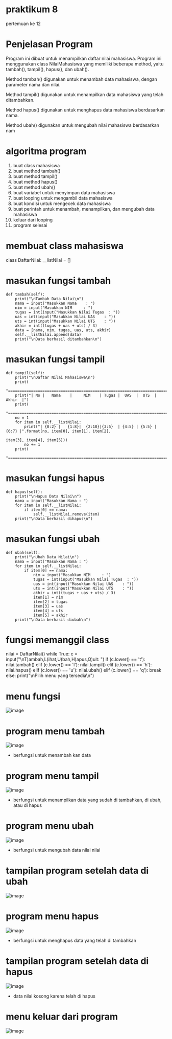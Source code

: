 # praktikum 8
pertemuan ke 12

# Penjelasan Program

Program ini dibuat untuk menampilkan daftar nilai mahasiswa. Program ini menggunakan class NilaiMahasiswa yang memiliki beberapa method, yaitu tambah(), tampil(), hapus(), dan ubah(). 

Method tambah() digunakan untuk menambah data mahasiswa, dengan parameter nama dan nilai.

Method tampil() digunakan untuk menampilkan data mahasiswa yang telah ditambahkan.

Method hapus() digunakan untuk menghapus data mahasiswa berdasarkan nama.

Method ubah() digunakan untuk mengubah nilai mahasiswa berdasarkan nam

# algoritma program

1. buat class mahasiswa
2. buat method tambah()
3. buat method tampil()
4. buat method hapus()
5. buat method ubah()
6. buat variabel untuk menyimpan data mahasiswa
7. buat looping untuk mengambil data mahasiswa
8. buat kondisi untuk mengecek data mahasiswa
9. buat perintah untuk menambah, menampilkan, dan mengubah data mahasiswa
10. keluar dari looping
11. program selesai

# membuat class mahasiswa
class DaftarNilai:
    __listNilai = []
# masukan fungsi tambah
    def tambah(self):
        print("\nTambah Data Nilai\n")
        nama = input("Masukkan Nama    : ")
        nim = input("Masukkan NIM     : ")
        tugas = int(input("Masukkan Nilai Tugas  : "))
        uas = int(input("Masukkan Nilai UAS    : "))
        uts = int(input("Masukkan Nilai UTS    : "))
        akhir = int((tugas + uas + uts) / 3)
        data = [nama, nim, tugas, uas, uts, akhir]
        self.__listNilai.append(data)
        print("\nData berhasil ditambahkan\n")
# masukan fungsi tampil
    def tampil(self):
        print("\nDaftar Nilai Mahasiswa\n")
        print(
            "========================================================================")
        print("| No |   Nama    |     NIM    | Tugas |  UAS  |  UTS  |  Akhir  |")
        print(
            "========================================================================")
        no = 1
        for item in self.__listNilai:
            print("| {0:2} |   {1:8}|  {2:10}|{3:5}  | {4:5} | {5:5} | {6:7} |".format(no, item[0], item[1], item[2],
                                                                                     item[3], item[4], item[5]))
            no += 1
        print(
            "========================================================================")
# masukan fungsi hapus
    def hapus(self):
        print("\nHapus Data Nilai\n")
        nama = input("Masukkan Nama : ")
        for item in self.__listNilai:
            if item[0] == nama:
                self.__listNilai.remove(item)
        print("\nData berhasil dihapus\n")
# masukan fungsi ubah
    def ubah(self):
        print("\nUbah Data Nilai\n")
        nama = input("Masukkan Nama : ")
        for item in self.__listNilai:
            if item[0] == nama:
                nim = input("Masukkan NIM     : ")
                tugas = int(input("Masukkan Nilai Tugas  : "))
                uas = int(input("Masukkan Nilai UAS    : "))
                uts = int(input("Masukkan Nilai UTS    : "))
                akhir = int((tugas + uas + uts) / 3)
                item[1] = nim
                item[2] = tugas
                item[3] = uas
                item[4] = uts
                item[5] = akhir
        print("\nData berhasil diubah\n")
# fungsi memanggil class



nilai = DaftarNilai()
while True:
    c = input("\nT)ambah,L)ihat,U)bah,H)apus,Q)uit: ")
    if (c.lower() == 't'):
        nilai.tambah()
    elif (c.lower() == 'l'):
        nilai.tampil()
    elif (c.lower() == 'h'):
        nilai.hapus()
    elif (c.lower() == 'u'):
        nilai.ubah()
    elif (c.lower() == 'q'):
        break
    else:
        print("\nPilih menu yang tersedia\n")
        
# menu fungsi

![image](https://user-images.githubusercontent.com/115523263/207046657-cc099623-06e6-49c5-87f2-4c86ce0124d0.png)

# program menu tambah

![image](https://user-images.githubusercontent.com/115523263/207047308-139e20ef-780a-4d0f-8585-988f1beb4416.png)

- berfungsi untuk menambah kan data

# program menu tampil

![image](https://user-images.githubusercontent.com/115523263/207048071-292b20b3-1abf-48e0-9c41-c266f48e0db3.png)

- berfungsi untuk menampilkan data yang sudah di tambahkan, di ubah, atau di hapus

# program menu ubah

![image](https://user-images.githubusercontent.com/115523263/207048617-f74ab810-ec8f-4f7f-a523-cb77ca0cdf7b.png)

- berfungsi untuk mengubah data nilai nilai 

# tampilan program setelah data di ubah

![image](https://user-images.githubusercontent.com/115523263/207048992-d876ea56-80f6-49bf-975a-a463f707adbb.png)

# program menu hapus

![image](https://user-images.githubusercontent.com/115523263/207049180-47e13969-6b86-4356-9fd0-5a98b5995572.png)

- berfungsi untuk menghapus data yang telah di tambahkan

# tampilan program setelah data di hapus

![image](https://user-images.githubusercontent.com/115523263/207049475-a2220816-0ab8-41e0-bb59-b5283f8a2cf2.png)

- data nilai kosong karena telah di hapus

# menu keluar dari program

![image](https://user-images.githubusercontent.com/115523263/207049917-eb12849e-f738-4d7f-a004-cfe5a805b9f3.png)
